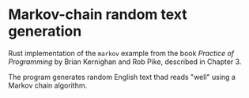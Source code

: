 # Markov-chain random text generation

Rust implementation of the `markov` example from the book _Practice of
Programming_ by Brian Kernighan and Rob Pike, described in Chapter 3.

The program generates random English text thad reads "well" using a Markov
chain algorithm.
